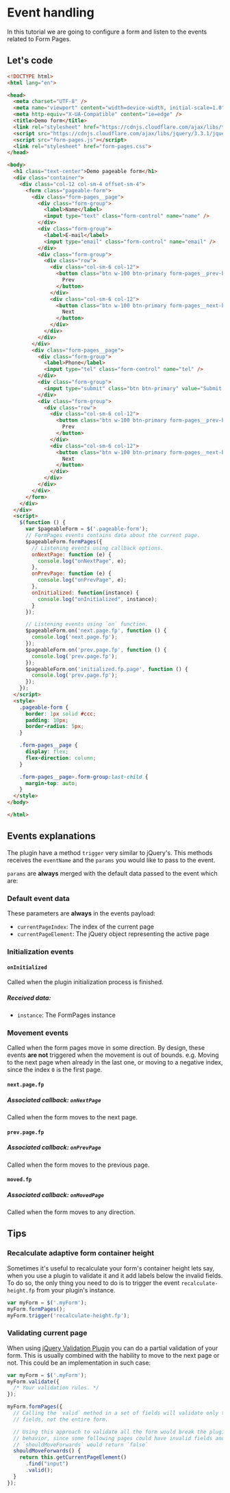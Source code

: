 # Event handling
In this tutorial we are going to configure a form and listen to the events
related to Form Pages.

## Let's code
```html
<!DOCTYPE html>
<html lang="en">

<head>
  <meta charset="UTF-8" />
  <meta name="viewport" content="width=device-width, initial-scale=1.0" />
  <meta http-equiv="X-UA-Compatible" content="ie=edge" />
  <title>Demo form</title>
  <link rel="stylesheet" href="https://cdnjs.cloudflare.com/ajax/libs/twitter-bootstrap/4.3.1/css/bootstrap.min.css" />
  <script src="https://cdnjs.cloudflare.com/ajax/libs/jquery/3.3.1/jquery.min.js"></script>
  <script src="form-pages.js"></script>
  <link rel="stylesheet" href="form-pages.css">
</head>

<body>
  <h1 class="text-center">Demo pageable form</h1>
  <div class="container">
    <div class="col-12 col-sm-4 offset-sm-4">
      <form class="pageable-form">
        <div class="form-pages__page">
          <div class="form-group">
            <label>Name</label>
            <input type="text" class="form-control" name="name" />
          </div>
          <div class="form-group">
            <label>E-mail</label>
            <input type="email" class="form-control" name="email" />
          </div>
          <div class="form-group">
            <div class="row">
              <div class="col-sm-6 col-12">
                <button class="btn w-100 btn-primary form-pages__prev-button">
                  Prev
                </button>
              </div>
              <div class="col-sm-6 col-12">
                <button class="btn w-100 btn-primary form-pages__next-button">
                  Next
                </button>
              </div>
            </div>
          </div>
        </div>
        <div class="form-pages__page">
          <div class="form-group">
            <label>Phone</label>
            <input type="tel" class="form-control" name="tel" />
          </div>
          <div class="form-group">
            <input type="submit" class="btn btn-primary" value="Submit my form!" />
          </div>
          <div class="form-group">
            <div class="row">
              <div class="col-sm-6 col-12">
                <button class="btn w-100 btn-primary form-pages__prev-button">
                  Prev
                </button>
              </div>
              <div class="col-sm-6 col-12">
                <button class="btn w-100 btn-primary form-pages__next-button">
                  Next
                </button>
              </div>
            </div>
          </div>
        </div>
      </form>
    </div>
  </div>
  <script>
    $(function () {
      var $pageableForm = $('.pageable-form');
      // FormPages events contains data about the current page.
      $pageableForm.formPages({
        // Listening events using callback options.
        onNextPage: function (e) {
          console.log("onNextPage", e);
        },
        onPrevPage: function (e) {
          console.log("onPrevPage", e);
        },
        onInitialized: function(instance) {
          console.log("onInitialized", instance);
        }
      });

      // Listening events using `on` function.
      $pageableForm.on('next.page.fp', function () {
        console.log('next.page.fp');
      });
      $pageableForm.on('prev.page.fp', function () {
        console.log('prev.page.fp');
      });
      $pageableForm.on('initialized.fp.page', function () {
        console.log('prev.page.fp');
      });
    });
  </script>
  <style>
    .pageable-form {
      border: 1px solid #ccc;
      padding: 10px;
      border-radius: 5px;
    }

    .form-pages__page {
      display: flex;
      flex-direction: column;
    }

    .form-pages__page>.form-group:last-child {
      margin-top: auto;
    }
  </style>
</body>

</html>
```

## Events explanations
The plugin have a method `trigger` very similar to jQuery's. This methods
receives the `eventName` and the `params` you would like to pass to the event.

`params` are **always** merged with the default data passed to the event which are:

### Default event data
These parameters are **always** in the events payload:
- `currentPageIndex`: The index of the current page
- `currentPageElement`: The jQuery object representing the active page


### Initialization events
#### `onInitialized`
Called when the plugin initialization process is finished.

##### Received data:
- `instance`: The FormPages instance

### Movement events
Called when the form pages move in some direction.
By design, these events **are not** triggered when the movement is out of
bounds. e.g. Moving to the next page when already in the last one, or moving to
a negative index, since the index `0` is the first page.


#### `next.page.fp`
##### Associated callback: `onNextPage`
Called when the form moves to the next page.

#### `prev.page.fp`
##### Associated callback: `onPrevPage`
Called when the form moves to the previous page.

#### `moved.fp`
##### Associated callback: `onMovedPage`
Called when the form moves to any direction.

## Tips
### Recalculate adaptive form container height
Sometimes it's useful to recalculate your form's container height lets say, when
you use a plugin to validate it and it add labels below the invalid fields.
To do so, the only thing you need to do is to trigger the event
`recalculate-height.fp` from your plugin's instance.

```javascript
var myForm = $('.myForm');
myForm.formPages();
myForm.trigger('recalculate-height.fp');
```

### Validating current page
When using [jQuery Validation Plugin](https://jqueryvalidation.org/) you can do a partial validation of your form. This is usually combined with the hability to move to the next page or not. This could be an implementation in such case:

```javascript
var myForm = $('.myForm');
myForm.validate({
  /* Your validation rules. */
});

myForm.formPages({
  // Calling the `valid` method in a set of fields will validate only that set of
  // fields, not the entire form.

  // Using this approach to validate all the form would break the plugin's
  // behavior, since some following pages could have invalid fields and
  // `shouldMoveForwards` would return `false`
  shouldMoveForwards() {
    return this.getCurrentPageElement()
      .find("input")
      .valid();
  }
});
```